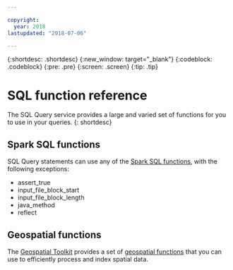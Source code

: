 ```yaml
---

copyright:
  year: 2018
lastupdated: "2018-07-06"

---
```


{:shortdesc: .shortdesc}
{:new_window: target="_blank"}
{:codeblock: .codeblock}
{:pre: .pre}
{:screen: .screen}
{:tip: .tip}


# SQL function reference
The SQL Query service provides a large and varied set of functions for you to use in your queries.
{: shortdesc}

## Spark SQL functions

SQL Query statements can use any of the [Spark SQL functions](https://spark.apache.org/docs/2.3.0/api/sql/index.html), with the following exceptions:

- assert_true
- input_file_block_start
- input_file_block_length
- java_method
- reflect

## Geospatial functions

The [Geospatial Toolkit](https://www.ibm.com/support/knowledgecenter/SS6NHC/com.ibm.swg.im.dashdb.analytics.doc/doc/geo_intro.html) provides a set 
of [geospatial functions](https://www.ibm.com/support/knowledgecenter/SS6NHC/com.ibm.swg.im.dashdb.analytics.doc/doc/geo_functions.html) 
that you can use to efficiently process and index spatial data.